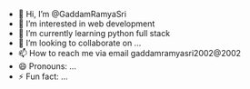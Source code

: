 - 👋 Hi, I’m @GaddamRamyaSri
- 👀 I’m interested in web development 
- 🌱 I’m currently learning python full stack
- 💞️ I’m looking to collaborate on ...
- 📫 How to reach me via email gaddamramyasri2002@2002
- 😄 Pronouns: ...
- ⚡ Fun fact: ...

<!---
GaddamRamyaSri/GaddamRamyaSri is a ✨ special ✨ repository because its `README.md` (this file) appears on your GitHub profile.
You can click the Preview link to take a look at your changes.
--->
